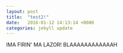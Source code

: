 ```yaml
---
layout: post
title:  "test2!"
date:   2016-01-12 14:13:14 +0000
categories: jekyll update
---
```



IMA FIRIN' MA LAZOR! BLAAAAAAAAAAAAH